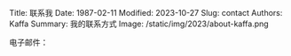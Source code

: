 Title: 联系我
Date: 1987-02-11
Modified: 2023-10-27
Slug: contact
Authors: Kaffa
Summary: 我的联系方式
Image: /static/img/2023/about-kaffa.png


电子邮件：<email></email>
